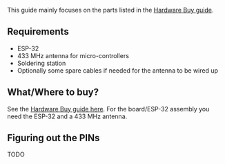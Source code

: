 
This guide mainly focuses on the parts listed in the [Hardware Buy guide](../quickstart/buying-guide.md).

## Requirements

+ ESP-32
+ 433 MHz antenna for micro-controllers
+ Soldering station
+ Optionally some spare cables if needed for the antenna to be wired up

## What/Where to buy?

See the [Hardware Buy guide here](../quickstart/buying-guide.md). For the board/ESP-32 assembly you need the ESP-32 and a 433 MHz antenna.

## Figuring out the PINs

TODO
